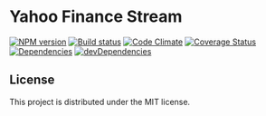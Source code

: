 # Yahoo Finance Stream

[![NPM version][npm-image]][npm-url] [![Build status][travis-image]][travis-url] [![Code Climate][codeclimate-image]][codeclimate-url] [![Coverage Status][coverage-image]][coverage-url] [![Dependencies][david-image]][david-url] [![devDependencies][david-dev-image]][david-dev-url]

## License

This project is distributed under the MIT license.

[travis-image]: http://img.shields.io/travis/wbyoung/yahoo-finance-stream.svg?style=flat
[travis-url]: http://travis-ci.org/wbyoung/yahoo-finance-stream
[npm-image]: http://img.shields.io/npm/v/yahoo-finance-stream.svg?style=flat
[npm-url]: https://npmjs.org/package/yahoo-finance-stream
[codeclimate-image]: http://img.shields.io/codeclimate/github/wbyoung/yahoo-finance-stream.svg?style=flat
[codeclimate-url]: https://codeclimate.com/github/wbyoung/yahoo-finance-stream
[coverage-image]: http://img.shields.io/coveralls/wbyoung/yahoo-finance-stream.svg?style=flat
[coverage-url]: https://coveralls.io/r/wbyoung/yahoo-finance-stream
[david-image]: http://img.shields.io/david/wbyoung/yahoo-finance-stream.svg?style=flat
[david-url]: https://david-dm.org/wbyoung/yahoo-finance-stream
[david-dev-image]: http://img.shields.io/david/dev/wbyoung/yahoo-finance-stream.svg?style=flat
[david-dev-url]: https://david-dm.org/wbyoung/yahoo-finance-stream#info=devDependencies

